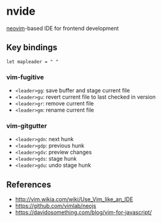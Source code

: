 nvide
=====

[neovim](neovim.io)-based IDE for frontend development

Key bindings
------------

    let mapleader = " "

### vim-fugitive

  * `<leader>gg`: save buffer and stage current file
  * `<leader>gu`: revert current file to last checked in version
  * `<leader>gr`: remove current file
  * `<leader>gm`: rename current file

### vim-gitgutter

  * `<leader>gdn`: next hunk
  * `<leader>gdp`: previous hunk
  * `<leader>gdv`: preview changes
  * `<leader>gds`: stage hunk
  * `<leader>gdu`: undo stage hunk

References
----------

  * <http://vim.wikia.com/wiki/Use_Vim_like_an_IDE>
  * <https://github.com/vimlab/neojs>
  * <https://davidosomething.com/blog/vim-for-javascript/>
